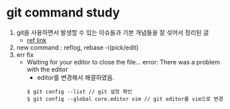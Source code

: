 git command study
===

1. git을 사용하면서 발생할 수 있는 이슈들과 기본 개념들을 잘 섞어서 정리된 글
   + [ref link](https://parksb.github.io/article/28.html)
2. new command : reflog, rebase -i(pick/edit)
3. err fix
   + Waiting for your editor to close the file... error: There was a problem with the editor
     - editor를 변경해서 해결하였음.
     ```
     $ git config --list // git 설정 확인
     $ git config --global core.editor vim // git editor를 vim으로 변경 
     ```

